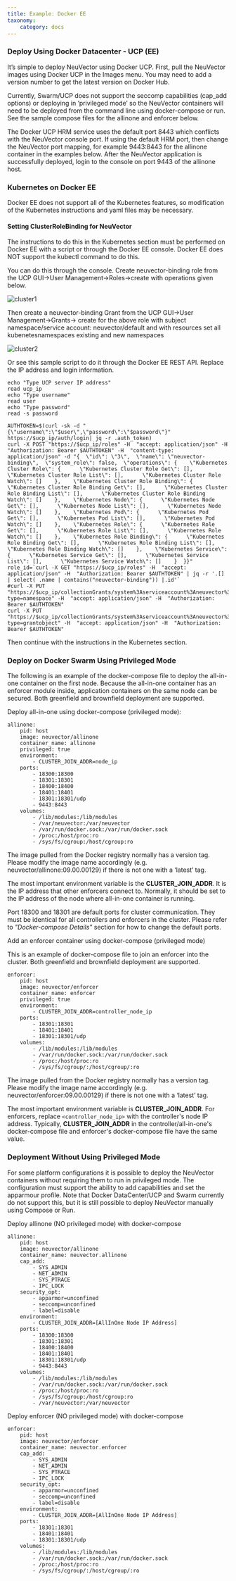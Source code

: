 ```yaml
---
title: Example: Docker EE
taxonomy:
    category: docs
---
```



### Deploy Using Docker Datacenter - UCP (EE)
It’s simple to deploy NeuVector using Docker UCP. First, pull the NeuVector images using Docker UCP in the Images menu. You may need to add a version number to get the latest version on Docker Hub.

Currently, Swarm/UCP does not support the seccomp capabilities (cap_add options) or deploying in ‘privileged mode’ so the NeuVector containers will need to be deployed from the command line using docker-compose or run. See the sample compose files for the allinone and enforcer below.

The Docker UCP HRM service uses the default port 8443 which conflicts with the NeuVector console port. If using the default HRM port, then change the NeuVector port mapping, for example 9443:8443 for the allinone container in the examples below. After the NeuVector application is successfully deployed, login to the console on port 9443 of the allinone host.

### Kubernetes on Docker EE
Docker EE does not support all of the Kubernetes features, so modification of the Kubernetes instructions and yaml files may be necessary.

#### Setting ClusterRoleBinding for NeuVector
The instructions to do this in the Kubernetes section must be performed on Docker EE with a script or through the Docker EE console. Docker EE does NOT support the kubectl command to do this.

You can do this through the console.
Create neuvector-binding role from the UCP GUI->User Management->Roles->create with operations given below.

![cluster1](ee-cluster1.png)

Then create a neuvector-binding Grant from the UCP GUI->User Management->Grants-> create for the above role with subject namespace/service account: neuvector/default and with resources set all kubenetesnamespaces existing and new namespaces 

![cluster2](ee-cluster2.png)


Or see this sample script to do it through the Docker EE REST API. Replace the IP address and login information.

```
echo "Type UCP server IP address"
read ucp_ip
echo "Type username"
read user
echo "Type password"
read -s password

AUTHTOKEN=$(curl -sk -d "{\"username\":\"$user\",\"password\":\"$password\"}" https://$ucp_ip/auth/login| jq -r .auth_token)
curl -X POST "https://$ucp_ip/roles" -H  "accept: application/json" -H  "Authorization: Bearer $AUTHTOKEN" -H  "content-type: application/json" -d "{  \"id\": \"3\",  \"name\": \"neuvector-binding\",  \"system_role\": false,  \"operations\": {    \"Kubernetes Cluster Role\": {      \"Kubernetes Cluster Role Get\": [],      \"Kubernetes Cluster Role List\": [],      \"Kubernetes Cluster Role Watch\": []    },    \"Kubernetes Cluster Role Binding\": {      \"Kubernetes Cluster Role Binding Get\": [],      \"Kubernetes Cluster Role Binding List\": [],      \"Kubernetes Cluster Role Binding Watch\": []    },    \"Kubernetes Node\": {      \"Kubernetes Node Get\": [],      \"Kubernetes Node List\": [],      \"Kubernetes Node Watch\": []    },    \"Kubernetes Pod\": {      \"Kubernetes Pod Get\": [],      \"Kubernetes Pod List\": [],      \"Kubernetes Pod Watch\": []    },    \"Kubernetes Role\": {      \"Kubernetes Role Get\": [],      \"Kubernetes Role List\": [],      \"Kubernetes Role Watch\": []    },    \"Kubernetes Role Binding\": {      \"Kubernetes Role Binding Get\": [],      \"Kubernetes Role Binding List\": [],      \"Kubernetes Role Binding Watch\": []    },    \"Kubernetes Service\": {      \"Kubernetes Service Get\": [],      \"Kubernetes Service List\": [],      \"Kubernetes Service Watch\": []    }  }}"
role_id=`curl -X GET "https://$ucp_ip/roles" -H  "accept: application/json" -H  "Authorization: Bearer $AUTHTOKEN" | jq -r '.[] | select( .name | contains("neuvector-binding")) |.id'`
#curl -X PUT "https://$ucp_ip/collectionGrants/system%3Aserviceaccount%3Aneuvector%3Adefault/kubernetesnamespaces/$role_id?type=namespace" -H  "accept: application/json" -H  "Authorization: Bearer $AUTHTOKEN"
curl -X PUT "https://$ucp_ip/collectionGrants/system%3Aserviceaccount%3Aneuvector%3Adefault/kubernetesnamespaces/$role_id?type=grantobject" -H  "accept: application/json" -H  "Authorization: Bearer $AUTHTOKEN"
```

Then continue with the instructions in the Kubernetes section.


### Deploy on Docker Swarm Using Privileged Mode

The following is an example of the docker-compose file to deploy the all-in-one container on the first node. Because the all-in-one container has an enforcer module inside, application containers on the same node can be secured. Both greenfield and brownfield deployment are supported.

Deploy all-in-one using docker-compose (privileged mode):

```
allinone:
    pid: host
    image: neuvector/allinone
    container_name: allinone
    privileged: true
    environment:
        - CLUSTER_JOIN_ADDR=node_ip
    ports:
        - 18300:18300
        - 18301:18301
        - 18400:18400
        - 18401:18401
        - 18301:18301/udp
        - 9443:8443
    volumes:
        - /lib/modules:/lib/modules
        - /var/neuvector:/var/neuvector
        - /var/run/docker.sock:/var/run/docker.sock
        - /proc:/host/proc:ro
        - /sys/fs/cgroup:/host/cgroup:ro
```

The image pulled from the Docker registry normally has a version tag. Please modify the image name accordingly (e.g. neuvector/allinone:09.00.00129) if there is not one with a ‘latest’ tag.

The most important environment variable is the **CLUSTER_JOIN_ADDR**. It is the IP address that other enforcers connect to. Normally, it should be set to the IP address of the node where all-in-one container is running.

Port 18300 and 18301 are default ports for cluster communication. They must be identical for all controllers and enforcers in the cluster. Please refer to *"Docker-compose Details"* section for how to change the default ports.

Add an enforcer container using docker-compose (privileged mode)

This is an example of docker-compose file to join an enforcer into the cluster. Both greenfield and brownfield deployment are supported.

```
enforcer:
    pid: host
    image: neuvector/enforcer
    container_name: enforcer
    privileged: true
    environment:
        - CLUSTER_JOIN_ADDR=controller_node_ip
    ports:
        - 18301:18301
        - 18401:18401
        - 18301:18301/udp
    volumes:
        - /lib/modules:/lib/modules
        - /var/run/docker.sock:/var/run/docker.sock
        - /proc:/host/proc:ro
        - /sys/fs/cgroup/:/host/cgroup/:ro
```

The image pulled from the Docker registry normally has a version tag. Please modify the image name accordingly (e.g. neuvector/enforcer:09.00.00129) if there is not one with a ‘latest’ tag.

The most important environment variable is **CLUSTER_JOIN_ADDR**. For enforcers, replace ```<controller_node_ip>``` with the controller's node IP address. Typically, **CLUSTER_JOIN_ADDR** in the controller/all-in-one's docker-compose file and enforcer's docker-compose file have the same value.

### Deployment Without Using Privileged Mode
For some platform configurations it is possible to deploy the NeuVector containers without requiring them to run in privileged mode. The configuration must support the ability to add capabilities and set the apparmour profile. Note that Docker DataCenter/UCP and Swarm currently do not support this, but it is still possible to deploy NeuVector manually using Compose or Run.

Deploy allinone (NO privileged mode) with docker-compose

```
allinone:
    pid: host
    image: neuvector/allinone
    container_name: neuvector.allinone
    cap_add:
        - SYS_ADMIN
        - NET_ADMIN
        - SYS_PTRACE
        - IPC_LOCK
    security_opt:
        - apparmor=unconfined
        - seccomp=unconfined
        - label=disable
    environment:
        - CLUSTER_JOIN_ADDR=[AllInOne Node IP Address]
    ports:
        - 18300:18300
        - 18301:18301
        - 18400:18400
        - 18401:18401
        - 18301:18301/udp
        - 9443:8443
    volumes:
        - /lib/modules:/lib/modules
        - /var/run/docker.sock:/var/run/docker.sock
        - /proc:/host/proc:ro
        - /sys/fs/cgroup:/host/cgroup:ro
        - /var/neuvector:/var/neuvector
```

Deploy enforcer (NO privileged mode) with docker-compose

```
enforcer:
    pid: host
    image: neuvector/enforcer
    container_name: neuvector.enforcer
    cap_add:
        - SYS_ADMIN
        - NET_ADMIN
        - SYS_PTRACE
        - IPC_LOCK
    security_opt:
        - apparmor=unconfined
        - seccomp=unconfined
        - label=disable
    environment:
        - CLUSTER_JOIN_ADDR=[AllInOne Node IP Address]
    ports:
        - 18301:18301
        - 18401:18401
        - 18301:18301/udp
    volumes:
        - /lib/modules:/lib/modules
        - /var/run/docker.sock:/var/run/docker.sock
        - /proc:/host/proc:ro
        - /sys/fs/cgroup/:/host/cgroup/:ro
```
